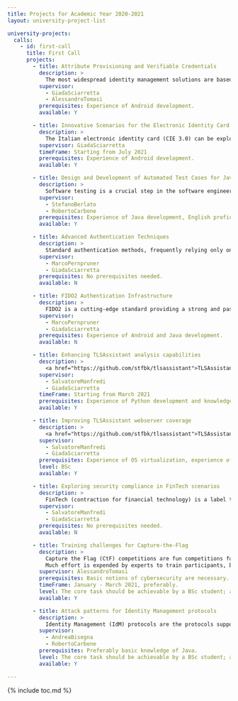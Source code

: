 ```yaml
---
title: Projects for Academic Year 2020-2021
layout: university-project-list

university-projects:
  calls:
    - id: first-call
      title: First Call
      projects:
        - title: Attribute Provisioning and Verifiable Credentials
          description: >
            The most widespread identity management solutions are based on a centralized identity and federated ecosystem (e.g., SAML 2.0 and OpenID Connect). We are interested in exploring the viability for alternative systems that let users generate on-demand identities containing strictly necessary information, by aggregating validated identity attributes from different attribute authorities via the use of Verifiable Credentials. The main goal of this internship is to study the functionalities of different Verifiable Credential libraries to develop a prototype solution.
          supervisor:
            - GiadaSciarretta
            - AlessandroTomasi
          prerequisites: Experience of Android development.
          available: Y

        - title: Innovative Scenarios for the Electronic Identity Card
          description: >
            The Italian electronic identity card (CIE 3.0) can be exploited as an authentication mean, thanks to its capability to communicate via NFC (Near Field Communication) protocols and the cryptographic capabilities it is equipped with. We are interested in exploring further scenarios, such as the use of CIE 3.0 as an advanced electronic signature (FEA), pursuant to Article 64 and 65 of the Codice d’Amministrazione Digitale (CAD) legislation or the evolution of the authentication scheme by integrating innovative protocols (e.g., OpenID Connect and FIDO2).
          supervisor: GiadaSciarretta
          timeFrame: Starting from July 2021
          prerequisites: Experience of Android development.
          available: Y

        - title: Design and Development of Automated Test Cases for Java Program
          description: >
            Software testing is a crucial step in the software engineering process. The automation of the execution of test cases enhances the effectiveness of software testing and the quality of the code. In this internship, the System Under Test is a Java program developed in the context of secure data storage in the Cloud. The program, named CryptoAC, implements a state-of-the-art Access Control enforcement that combines cryptography and access control to protect sensitive data stored in the Cloud. CryptoAC is accessible through a web interface and RESTful APIs. The goal of this internship is to design and develop a suite of test cases for CryptoAC.
          supervisor:
            - StefanoBerlato
            - RobertoCarbone
          prerequisites: Experience of Java development, English proficiency.
          available: Y

        - title: Advanced Authentication Techniques
          description: >
            Standard authentication methods, frequently relying only on passwords, are extremely vulnerable to many attacks that can compromise the overall security of the infrastructure. For this reason, innovative technologies are being studied and gradually adopted to strengthen authentication processes, especially in sensitive contexts such as Public Administration, online banking and eHealth. Among these new techniques, step-up authentication and risk-based authentication are extremely important, since they manage to adjust the strength of the authentication process according to the sensitivity of the requested resources and the risks connected with behavioral or contextual aspects, respectively. The main goal of this internship is to study these advanced authentication techniques both from a theoretical and practical perspective.
          supervisor:
            - MarcoPernpruner
            - GiadaSciarretta
          prerequisites: No prerequisites needed.
          available: N

        - title: FIDO2 Authentication Infrastructure
          description: >
            FIDO2 is a cutting-edge standard providing a strong and passwordless authentication experience, by letting users leverage both physical authenticators (such as USB, NFC or BLE security keys) and platform authenticators (such as PINs or fingerprints registered on a smartphone) to properly authenticate. The most important feature of the FIDO2 standard is its reliance on a public-key infrastructure, so that no secret information is ever sent through the network. The main goal of this internship is to develop an infrastructure (composed of both an Android application and Java servlets) that implements the FIDO2 standard, thus investigating the security aspects needed to build a strong authentication environment.
          supervisor:
            - MarcoPernpruner
            - GiadaSciarretta
          prerequisites: Experience of Android and Java development.
          available: N

        - title: Enhancing TLSAssistant analysis capabilities
          description: >
            <a href="https://github.com/stfbk/tlsassistant">TLSAssistant</a> is an open-source testing tool designed to help administrators in securing and verifying their TLS deployment. By combining state-of-the-art analysis tools with a report system able to provide actionable security hints (e.g., guiding the mitigation process), it can drastically decrease the amount of time required to resolve a wide set of issues. Being in the process of refactoring its code, the main goal of this internship is to extend its capabilities by implementing additional modules able to increase the amount of available checks or to provide new ways to aggregate and share its results.
          supervisor:
            - SalvatoreManfredi
            - GiadaSciarretta
          timeFrame: Starting from March 2021
          prerequisites: Experience of Python development and knowledge of the TLS protocol.
          available: Y

        - title: Improving TLSAssistant webserver coverage
          description: >
            <a href="https://github.com/stfbk/tlsassistant">TLSAssistant</a> is an open-source testing tool designed to help administrators in securing and verifying their TLS deployment. By combining state-of-the-art analysis tools with a report system able to provide actionable security hints (e.g., guiding the mitigation process), it can drastically decrease the amount of time required to resolve a wide set of issues when using Apache or nginx HTTP server. The main goal of this internship is to increase the set of supported webservers by replicating the vulnerable systems and writing the set of mitigations that will guide the users.
          supervisor:
            - SalvatoreManfredi
            - GiadaSciarretta
          prerequisites: Experience of OS virtualization, experience of Unix shell usage (Bash suggested) and knowledge of the TLS protocol.
          level: BSc
          available: Y

        - title: Exploring security compliance in FinTech scenarios
          description: >
            FinTech (contraction for financial technology) is a label that applies to all the financial services provided using digital technologies, it ranges from mobile payments to insurance, from crowd-funding to cryptocurrencies. Due to the highly sensitive nature of the FinTec transactions, it is mandatory to provide and abide by standards that can keep the entire ecosystem secure; two of them are PSD2 and PCI-DSS. The PSD2 requires Account Servicing Payment Service Providers (i.e. banks) to allow third parties to access the customer payment account. PCI-DSS is an industry standard created to ensure that all companies that process credit card information maintain a secure environment. While the currently used version (v3.2.1) has been published in 2018, PCI-DSS 4 will be completed in Q2 2021 and will bring several changes to an already existing and widely deployed standard. The main goal of this internship is to review the related documentation and to identify TLS-related checks, (eventually) leading to their implementation.
          supervisor:
            - SalvatoreManfredi
            - GiadaSciarretta
          prerequisites: No prerequisites needed.
          available: N

        - title: Training challenges for Capture-the-Flag
          description: >
            Capture the Flag (CtF) competitions are fun competitions for cybersecurity learners and enthusiasts, regularly run for participants to test their skills. Many write-ups and samples are available in public archives (<a href="https://ctftime.org/">https://ctftime.org/</a>).
            Much effort is expended by experts to train participants, both to work individually and as a team. We would like to offer some cryptographic challenges for our local node trainees, by setting up challenge containers (docker) and preparing training material. The implementation would also be very good practice for prospective participants.
          supervisor: AlessandroTomasi
          prerequisites: Basic notions of cybersecurity are necessary. Expertise in cryptography would be very useful, as would familiarity with web servers and docker.
          timeFrame: January - March 2021, preferably.
          level: The core task should be achievable by a BSc student; additional goals are available for MSc students.
          available: Y

        - title: Attack patterns for Identity Management protocols
          description: >
            Identity Management (IdM) protocols are the protocols supporting Single-Sign On (SSO) which is an authentication schema allowing the user to access different services using the same set of credentials. Two of the most known IdM protocols are SAML 2.0 SSO and OAuth 2.0/OpenID Connect. Several solutions for corporations like Google, Facebook and for Public Administration like eIDAS and SPID are based on IdM protocols. We propose to define attack patterns for assessing the security of IdM implementations. This activity can include the implementation of a plugin.
          supervisor:
            - AndreaBisegna
            - RobertoCarbone
          prerequisites: Preferably basic knowledge of Java.
          level: The core task should be achievable by a BSc student; additional goals are available for MSc students.
          available: Y

---
```


{% include toc.md %}